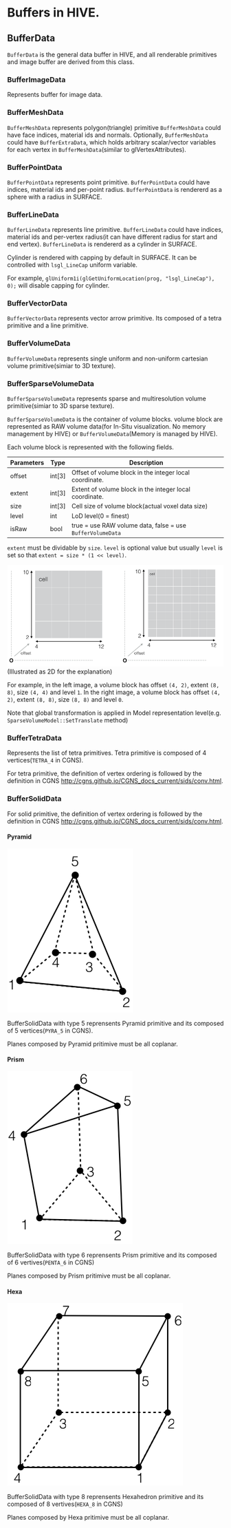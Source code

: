 # Buffers in HIVE.

## BufferData

`BufferData` is the general data buffer in HIVE, and all renderable primitives and image buffer are derived from this class.

### BufferImageData

Represents buffer for image data.

### BufferMeshData

`BufferMeshData` represents polygon(triangle) primitive
`BufferMeshData` could have face indices, material ids and normals.
Optionally, `BufferMeshData` could have `BufferExtraData`, which holds arbitrary scalar/vector variables for each vertex in `BufferMeshData`(similar to glVertexAttributes).

### BufferPointData

`BufferPointData` represents point primitive.
`BufferPointData` could have indices, material ids and per-point radius.
`BufferPointData` is rendererd as a sphere with a radius in SURFACE.

### BufferLineData

`BufferLineData` represents line primitive.
`BufferLineData` could have indices, material ids and per-vertex radius(it can have different radius for start and end vertex).
`BufferLineData` is rendererd as a cylinder in SURFACE. 

Cylinder is rendered with capping by default in SURFACE. It can be controlled with `lsgl_LineCap` uniform variable.

For example, `glUniform1i(glGetUniformLocation(prog, "lsgl_LineCap"), 0);` will disable capping for cylinder.


### BufferVectorData

`BufferVectorData` represents vector arrow primitive. Its composed of a tetra primitive and a line primitive.

### BufferVolumeData

`BufferVolumeData` represents single uniform and non-uniform cartesian volume primitive(simiar to 3D texture).

### BufferSparseVolumeData

`BufferSparseVolumeData` represents sparse and multiresolution volume primitive(simiar to 3D sparse texture).

`BufferSparseVolumeData` is the container of volume blocks. volume block are represented as RAW volume data(for In-Situ visualization. No memory management by HIVE) or `BufferVolumeData`(Memory is managed by HIVE).

Each volume block is represented with the following fields.

| Parameters              | Type          | Description                                                |
| ----------------------- | ------------- | ---------------------------------------------------------- |
| offset                  | int[3]        | Offset of volume block in the integer local coordinate.    |
| extent                  | int[3]        | Extent of volume block in the integer local coordinate.    |
| size                    | int[3]        | Cell size of volume block(actual voxel data size)          |
| level                   | int           | LoD level(0 = finest)                                      |
| isRaw                   | bool          | true = use RAW volume data, false = use `BufferVolumeData` |

`extent` must be dividable by `size`. `level` is optional value but usually `level` is set so that `extent = size * (1 << level)`.

![](images/lod_volume.png)
(Illustrated as 2D for the explanation)

For example, in the left image, a volume block has offset `(4, 2)`, extent `(8, 8)`, size `(4, 4)` and level `1`.
In the right image, a volume block has offset `(4, 2)`, extent `(8, 8)`, size `(8, 8)` and level `0`.

Note that global transformation is applied in Model representation level(e.g. `SparseVolumeModel::SetTranslate` method)

### BufferTetraData

Represents the list of tetra primitives. Tetra primitive is composed of 4 vertices(`TETRA_4` in CGNS).

For tetra primitive, the definition of vertex ordering is followed by the definition in CGNS http://cgns.github.io/CGNS_docs_current/sids/conv.html.

### BufferSolidData

For solid primitive, the definition of vertex ordering is followed by the definition in CGNS http://cgns.github.io/CGNS_docs_current/sids/conv.html.

#### Pyramid

![](images/pyramid_prim.png)

BufferSolidData with type 5 reprensents Pyramid primitive and its composed of 5 vertices(`PYRA_5` in CGNS).

Planes composed by Pyramid pritimive must be all coplanar.

#### Prism

![](images/prism_prim.png)

BufferSolidData with type 6 reprensents Prism primitive and its composed of 6 vertives(`PENTA_6` in CGNS)

Planes composed by Prism pritimive must be all coplanar.

#### Hexa

![](images/hexa_prim.png)

BufferSolidData with type 8 reprensents Hexahedron primitive and its composed of 8 vertives(`HEXA_8` in CGNS)

Planes composed by Hexa pritimive must be all coplanar.

